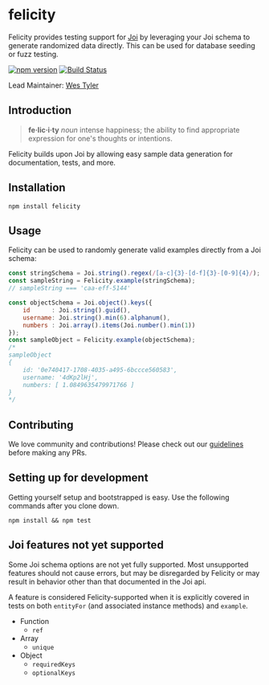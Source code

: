 # felicity
Felicity provides testing support for [Joi](https://www.github.com/hapijs/joi) by leveraging your Joi schema to generate randomized data directly. This can be used for database seeding or fuzz testing.

[![npm version](https://badge.fury.io/js/felicity.svg)](https://badge.fury.io/js/felicity)
[![Build Status](https://travis-ci.org/xogroup/felicity.svg?branch=master)](https://travis-ci.org/xogroup/felicity)

Lead Maintainer: [Wes Tyler](https://github.com/WesTyler)

## Introduction
> **fe·lic·i·ty** *noun* intense happiness; the ability to find appropriate expression for one's thoughts or intentions.

Felicity builds upon Joi by allowing easy sample data generation for documentation, tests, and more.

## Installation
```
npm install felicity
```

## Usage
Felicity can be used to randomly generate valid examples directly from a Joi schema:
```Javascript
const stringSchema = Joi.string().regex(/[a-c]{3}-[d-f]{3}-[0-9]{4}/);
const sampleString = Felicity.example(stringSchema);
// sampleString === 'caa-eff-5144'

const objectSchema = Joi.object().keys({
    id      : Joi.string().guid(),
    username: Joi.string().min(6).alphanum(),
    numbers : Joi.array().items(Joi.number().min(1))
});
const sampleObject = Felicity.example(objectSchema);
/*
sampleObject
{
    id: '0e740417-1708-4035-a495-6bccce560583',
    username: '4dKp2lHj',
    numbers: [ 1.0849635479971766 ]
}
*/
```

## Contributing

We love community and contributions! Please check out our [guidelines](https://github.com/xogroup/felicity/blob/master/.github/CONTRIBUTING.md) before making any PRs.

## Setting up for development

Getting yourself setup and bootstrapped is easy.  Use the following commands after you clone down.

```
npm install && npm test
```

## Joi features not yet supported

Some Joi schema options are not yet fully supported. Most unsupported features should not cause errors, but may be disregarded by Felicity or may result in behavior other than that documented in the Joi api.

A feature is considered Felicity-supported when it is explicitly covered in tests on both `entityFor` (and associated instance methods) and `example`.

- Function
  - `ref`
- Array
  - `unique`
- Object
  - `requiredKeys`
  - `optionalKeys`
